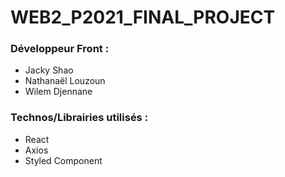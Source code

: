 # WEB2_P2021_FINAL_PROJECT

### Développeur Front :
  - Jacky Shao  
  - Nathanaël Louzoun
  - Wilem Djennane
  
### Technos/Librairies utilisés :
   - React
   - Axios
   - Styled Component
  
